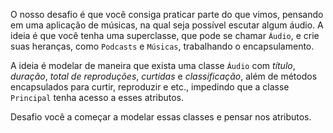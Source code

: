 O nosso desafio é que você consiga praticar parte do que vimos, pensando em uma aplicação de músicas, na qual
seja possível escutar algum áudio. A ideia é que você tenha uma superclasse, que pode se chamar ```Áudio```, e crie 
suas heranças, como ```Podcasts``` e ```Músicas```, trabalhando o encapsulamento.

A ideia é modelar de maneira que exista uma classe ```Áudio``` com *título*, *duração*, *total de reproduções*, *curtidas* 
e *classificação*, além de métodos encapsulados para curtir, reproduzir e etc., impedindo que a classe ```Principal```
tenha acesso a esses atributos.

Desafio você a começar a modelar essas classes e pensar nos atributos.
